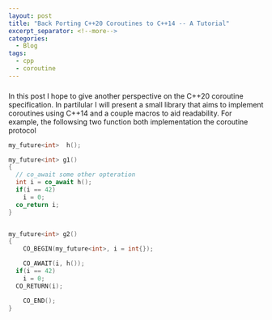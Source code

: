 ```yaml
---
layout: post
title: "Back Porting C++20 Coroutines to C++14 -- A Tutorial"
excerpt_separator: <!--more-->
categories:
  - Blog
tags:
  - cpp
  - coroutine
---
```

### 

In this post I hope to give another perspective on the C++20 coroutine specification. In partilular I will present a small library that aims to implement coroutines using C++14 and a couple macros to aid readability. For example, the followsing two function both implementation the coroutine protocol 
```c++
my_future<int>  h();

my_future<int> g1()
{
  // co_await some other opteration
  int i = co_await h();
  if(i == 42)
    i = 0;
  co_return i;
}


my_future<int> g2()
{
	CO_BEGIN(my_future<int>, i = int{});

	CO_AWAIT(i, h());
  if(i == 42)
    i = 0;
  CO_RETURN(i);

	CO_END();
}

```
